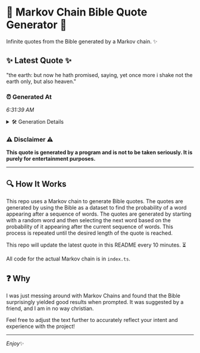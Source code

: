 # 📖 Markov Chain Bible Quote Generator 📖

Infinite quotes from the Bible generated by a Markov chain. ✨

## ✨ Latest Quote ✨
"the earth: but now he hath promised, saying, yet once more i shake not the earth only, but also heaven."

### ⏰ Generated At
*6:31:39 AM*

<details>
    <summary>🛠️ Generation Details</summary>
    <p>
        <strong>🌱 Seed:</strong> the<br>
        <strong>🔄 Iterations:</strong> 19<br>
        <strong>📜 Context History:</strong><br>[ the ]: earth:<br>[ the, earth: ]: but<br>[ the, earth:, but ]: now<br>[ the, earth:, but, now ]: he<br>[ the, earth:, but, now, he ]: hath<br>[ the, earth:, but, now, he, hath ]: promised,<br>[ earth:, but, now, he, hath, promised, ]: saying,<br>[ but, now, he, hath, promised,, saying, ]: yet<br>[ now, he, hath, promised,, saying,, yet ]: once<br>[ he, hath, promised,, saying,, yet, once ]: more<br>[ hath, promised,, saying,, yet, once, more ]: i<br>[ promised,, saying,, yet, once, more, i ]: shake<br>[ saying,, yet, once, more, i, shake ]: not<br>[ yet, once, more, i, shake, not ]: the<br>[ once, more, i, shake, not, the ]: earth<br>[ more, i, shake, not, the, earth ]: only,<br>[ i, shake, not, the, earth, only, ]: but<br>[ shake, not, the, earth, only,, but ]: also<br>[ not, the, earth, only,, but, also ]: heaven.<br>
    </p>
</details>

### ⚠️ Disclaimer ⚠️
**This quote is generated by a program and is not to be taken seriously. It is purely for entertainment purposes.**

---

## 🔍 How It Works

This repo uses a Markov chain to generate Bible quotes. The quotes are generated by using the Bible as a dataset to find the probability of a word appearing after a sequence of words. The quotes are generated by starting with a random word and then selecting the next word based on the probability of it appearing after the current sequence of words. This process is repeated until the desired length of the quote is reached.

This repo will update the latest quote in this README every 10 minutes. ⏳

All code for the actual Markov chain is in `index.ts`.

## ❓ Why

I was just messing around with Markov Chains and found that the Bible surprisingly yielded good results when prompted. 
It was suggested by a friend, and I am in no way christian.

Feel free to adjust the text further to accurately reflect your intent and experience with the project!

---

*Enjoy*✨
